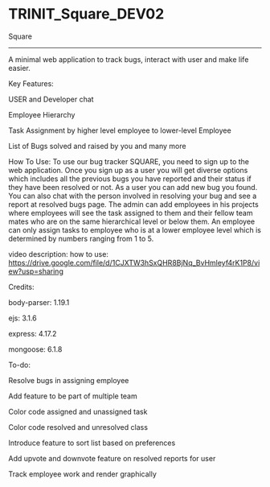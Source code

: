 # TRINIT_Square_DEV02
Square 

----------------------------------------- 

A minimal web application to track bugs, interact with user and make life easier. 

Key Features:

USER and Developer chat 

Employee Hierarchy 

Task Assignment by higher level employee to lower-level Employee

List of Bugs solved and raised by you and many more 

How To Use: To use our bug tracker SQUARE, you need to sign up to the web application. Once you sign up as a user you will get diverse options which includes all the previous bugs you have reported and their status if they have been resolved or not. As a user you can add new bug you found. You can also chat with the person involved in resolving your bug and see a report at resolved bugs page.   The admin can add employees in his projects where employees will see the task assigned to them and their fellow team mates who are on the same hierarchical level or below them. An employee can only assign tasks to employee who is at a lower employee level which is determined by numbers ranging from 1 to 5. 

video description: how to use: https://drive.google.com/file/d/1CJXTW3hSxQHR8BjNq_BvHmleyf4rK1P8/view?usp=sharing

Credits:

body-parser: 1.19.1

ejs: 3.1.6 

express: 4.17.2 

mongoose: 6.1.8 

 

To-do: 

Resolve bugs in assigning employee 

Add feature to be part of multiple team 

Color code assigned and unassigned task 

Color code resolved and unresolved class 

Introduce feature to sort list based on preferences 

Add upvote and downvote feature on resolved reports for user 

Track employee work and render graphically 

